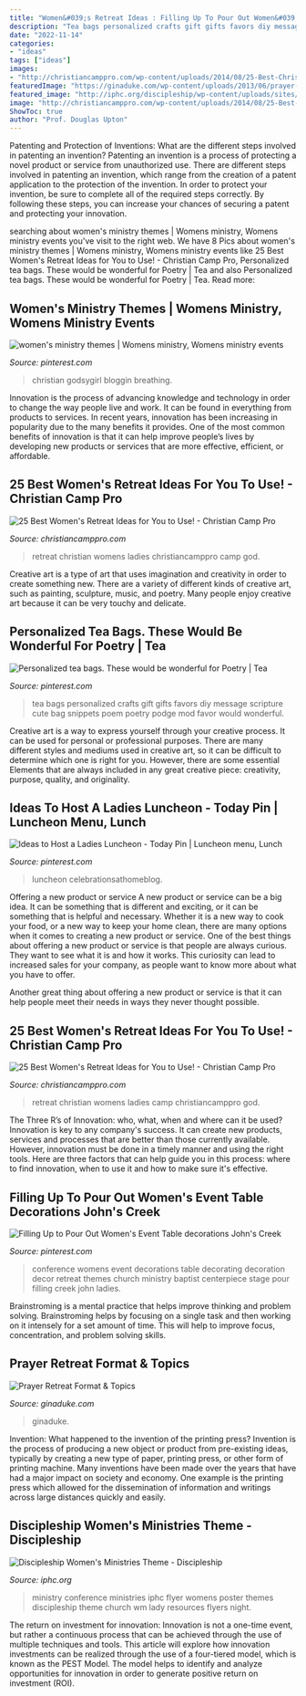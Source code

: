 ```yaml
---
title: "Women&#039;s Retreat Ideas : Filling Up To Pour Out Women&#039;s Event Table Decorations John&#039;s Creek"
description: "Tea bags personalized crafts gift gifts favors diy message scripture cute bag snippets poem poetry podge mod favor would wonderful"
date: "2022-11-14"
categories:
- "ideas"
tags: ["ideas"]
images:
- "http://christiancamppro.com/wp-content/uploads/2014/08/25-Best-Christian-Womens-Retreat-Ideas-682x1024.png"
featuredImage: "https://ginaduke.com/wp-content/uploads/2013/06/prayer-retreat-format.jpg.jpg"
featured_image: "http://iphc.org/discipleship/wp-content/uploads/sites/4/2015/01/2017-WM-Day-Poster.jpg"
image: "http://christiancamppro.com/wp-content/uploads/2014/08/25-Best-Christian-Womens-Retreat-Ideas-682x1024.png"
ShowToc: true
author: "Prof. Douglas Upton"
---
```



Patenting and Protection of Inventions: What are the different steps involved in patenting an invention?
Patenting an invention is a process of protecting a novel product or service from unauthorized use. There are different steps involved in patenting an invention, which range from the creation of a patent application to the protection of the invention. In order to protect your invention, be sure to complete all of the required steps correctly. By following these steps, you can increase your chances of securing a patent and protecting your innovation.

	

		
searching about women&#039;s ministry themes | Womens ministry, Womens ministry events you've visit to the right web. We have 8 Pics about women&#039;s ministry themes | Womens ministry, Womens ministry events like 25 Best Women&#039;s Retreat Ideas for You to Use! - Christian Camp Pro, Personalized tea bags. These would be wonderful for Poetry | Tea and also Personalized tea bags. These would be wonderful for Poetry | Tea. Read more:
		
    
## Women&#039;s Ministry Themes | Womens Ministry, Womens Ministry Events

<img loading=lazy src="https://i.pinimg.com/736x/b4/82/29/b482290f7a74b2aa22f5e8d6bac7ddff.jpg" onerror="this.onerror=null;this.src='https://tse4.mm.bing.net/th?id=OIP.ysTUC9IYG1yn-5dm_YP63gHaLG&amp;pid=15.1';" alt="women&#039;s ministry themes | Womens ministry, Womens ministry events">

_Source: pinterest.com_

>christian godsygirl bloggin breathing. 

	

Innovation is the process of advancing knowledge and technology in order to change the way people live and work. It can be found in everything from products to services. In recent years, innovation has been increasing in popularity due to the many benefits it provides. One of the most common benefits of innovation is that it can help improve people’s lives by developing new products or services that are more effective, efficient, or affordable.

    
## 25 Best Women&#039;s Retreat Ideas For You To Use! - Christian Camp Pro

<img loading=lazy src="http://christiancamppro.com/wp-content/uploads/2014/08/25-Best-Christian-Womens-Retreat-Ideas-682x1024.png" onerror="this.onerror=null;this.src='https://tse3.mm.bing.net/th?id=OIP.i82MLSiyS4_BtXVvKo3UnwHaLH&amp;pid=15.1';" alt="25 Best Women&#039;s Retreat Ideas for You to Use! - Christian Camp Pro">

_Source: christiancamppro.com_

>retreat christian womens ladies christiancamppro camp god. 

	

Creative art is a type of art that uses imagination and creativity in order to create something new. There are a variety of different kinds of creative art, such as painting, sculpture, music, and poetry. Many people enjoy creative art because it can be very touchy and delicate.

    
## Personalized Tea Bags. These Would Be Wonderful For Poetry | Tea

<img loading=lazy src="https://i.pinimg.com/originals/07/eb/71/07eb7193603369c4ecebdaec052506ea.jpg" onerror="this.onerror=null;this.src='https://tse3.mm.bing.net/th?id=OIP.4qSS06tqJ0g4CYGC6JjCVQHaJ3&amp;pid=15.1';" alt="Personalized tea bags. These would be wonderful for Poetry | Tea">

_Source: pinterest.com_

>tea bags personalized crafts gift gifts favors diy message scripture cute bag snippets poem poetry podge mod favor would wonderful. 

	

Creative art is a way to express yourself through your creative process. It can be used for personal or professional purposes. There are many different styles and mediums used in creative art, so it can be difficult to determine which one is right for you. However, there are some essential Elements that are always included in any great creative piece: creativity, purpose, quality, and originality.

    
## Ideas To Host A Ladies Luncheon - Today Pin | Luncheon Menu, Lunch

<img loading=lazy src="https://i.pinimg.com/736x/6c/84/8c/6c848cdf6c16d0a0e4bca962cf4190a5.jpg" onerror="this.onerror=null;this.src='https://tse2.mm.bing.net/th?id=OIP.TNOps8X1AMolpnFm7AZeCQHaLH&amp;pid=15.1';" alt="Ideas to Host a Ladies Luncheon - Today Pin | Luncheon menu, Lunch">

_Source: pinterest.com_

>luncheon celebrationsathomeblog. 

	

Offering a new product or service
A new product or service can be a big idea. It can be something that is different and exciting, or it can be something that is helpful and necessary. Whether it is a new way to cook your food, or a new way to keep your home clean, there are many options when it comes to creating a new product or service. 
One of the best things about offering a new product or service is that people are always curious. They want to see what it is and how it works. This curiosity can lead to increased sales for your company, as people want to know more about what you have to offer. 

Another great thing about offering a new product or service is that it can help people meet their needs in ways they never thought possible.

    
## 25 Best Women&#039;s Retreat Ideas For You To Use! - Christian Camp Pro

<img loading=lazy src="http://christiancamppro.com/wp-content/uploads/2014/08/25-Best-Christian-Womens-Retreat-Ideas.png" onerror="this.onerror=null;this.src='https://tse2.mm.bing.net/th?id=OIP.foaT3InSL4cGRe-egmJrHQHaLG&amp;pid=15.1';" alt="25 Best Women&#039;s Retreat Ideas for You to Use! - Christian Camp Pro">

_Source: christiancamppro.com_

>retreat christian womens ladies camp christiancamppro god. 

	

The Three R’s of Innovation: who, what, when and where can it be used?
Innovation is key to any company's success. It can create new products, services and processes that are better than those currently available. However, innovation must be done in a timely manner and using the right tools. Here are three factors that can help guide you in this process: where to find innovation, when to use it and how to make sure it's effective.

    
## Filling Up To Pour Out Women&#039;s Event Table Decorations John&#039;s Creek

<img loading=lazy src="https://s-media-cache-ak0.pinimg.com/564x/54/aa/58/54aa58c941ade1bf019e32129388cbbe.jpg" onerror="this.onerror=null;this.src='https://tse3.mm.bing.net/th?id=OIP.Qsd2DEwHyjlucr8Dgik9GwHaJ4&amp;pid=15.1';" alt="Filling Up to Pour Out Women&#039;s Event Table decorations John&#039;s Creek">

_Source: pinterest.com_

>conference womens event decorations table decorating decoration decor retreat themes church ministry baptist centerpiece stage pour filling creek john ladies. 

	

Brainstroming is a mental practice that helps improve thinking and problem solving. Brainstroming helps by focusing on a single task and then working on it intensely for a set amount of time. This will help to improve focus, concentration, and problem solving skills.

    
## Prayer Retreat Format &amp; Topics

<img loading=lazy src="https://ginaduke.com/wp-content/uploads/2013/06/prayer-retreat-format.jpg.jpg" onerror="this.onerror=null;this.src='https://tse2.mm.bing.net/th?id=OIP.X4KkcuVauOx3R_FcYDgxzgHaGB&amp;pid=15.1';" alt="Prayer Retreat Format &amp; Topics">

_Source: ginaduke.com_

>ginaduke. 

	

Invention: What happened to the invention of the printing press?
Invention is the process of producing a new object or product from pre-existing ideas, typically by creating a new type of paper, printing press, or other form of printing machine. Many inventions have been made over the years that have had a major impact on society and economy. One example is the printing press which allowed for the dissemination of information and writings across large distances quickly and easily.

    
## Discipleship Women&#039;s Ministries Theme - Discipleship

<img loading=lazy src="http://iphc.org/discipleship/wp-content/uploads/sites/4/2015/01/2017-WM-Day-Poster.jpg" onerror="this.onerror=null;this.src='https://tse4.mm.bing.net/th?id=OIP.MlneCly_vUY8vZmsdLBjWQHaJl&amp;pid=15.1';" alt="Discipleship Women&#039;s Ministries Theme - Discipleship">

_Source: iphc.org_

>ministry conference ministries iphc flyer womens poster themes discipleship theme church wm lady resources flyers night. 

	

The return on investment for innovation:
Innovation is not a one-time event, but rather a continuous process that can be achieved through the use of multiple techniques and tools. This article will explore how innovation investments can be realized through the use of a four-tiered model, which is known as the PEST Model. The model helps to identify and analyze opportunities for innovation in order to generate positive return on investment (ROI).

